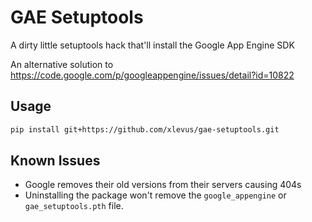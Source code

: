 GAE Setuptools
==============

A dirty little setuptools hack that'll install the Google App Engine SDK

An alternative solution to https://code.google.com/p/googleappengine/issues/detail?id=10822

Usage
-----
```bash
pip install git+https://github.com/xlevus/gae-setuptools.git
```

Known Issues
------------

 * Google removes their old versions from their servers causing 404s
 * Uninstalling the package won't remove the `google_appengine` or `gae_setuptools.pth` file.
